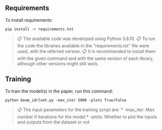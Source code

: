 ## Requirements

To install requirements:

```setup
pip install -r requirements.txt
```

>📋  The available code was developed using Python 3.8.10.
>📋  To run the code the libraries available in the "requirements.txt" file were used, with the referred version.
>📋  It is recommended to install them with the given command and with the same version of each library, although other versions might still work.

## Training

To train the model(s) in the paper, run this command:

```train
python beam_idrlnet.py -max_iter 5000 -plots True/False
```
>📋 The input parameters for the training script are:
    * -max_iter: Max number if iterations for the model
    * -plots: Whether to plot the inputs and outputs from the dataset or not
    


